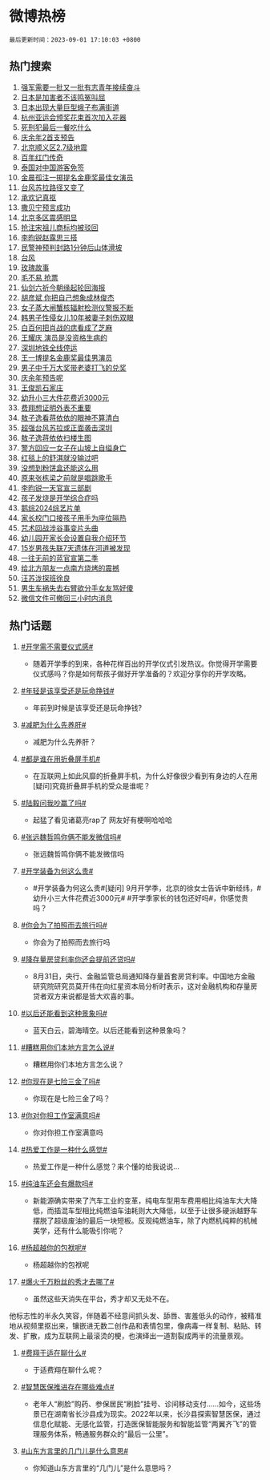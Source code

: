 # 微博热榜

`最后更新时间：2023-09-01 17:10:03 +0800`

## 热门搜索

1. [强军需要一批又一批有志青年接续奋斗](https://m.weibo.cn/search?containerid=100103type%3D1%26t%3D10%26q%3D%23%E5%BC%BA%E5%86%9B%E9%9C%80%E8%A6%81%E4%B8%80%E6%89%B9%E5%8F%88%E4%B8%80%E6%89%B9%E6%9C%89%E5%BF%97%E9%9D%92%E5%B9%B4%E6%8E%A5%E7%BB%AD%E5%A5%8B%E6%96%97%23&stream_entry_id=51&isnewpage=1&extparam=seat%3D1%26cate%3D10103%26dgr%3D0%26stream_entry_id%3D51%26c_type%3D51%26pos%3D0%26filter_type%3Drealtimehot%26display_time%3D1693559401%26pre_seqid%3D169355940174201307296&luicode=10000011&lfid=106003type%253D25%2526t%253D3%2526disable_hot%253D1%2526filter_type%253Drealtimehot)
1. [日本是加害者不该鸣冤叫屈](https://m.weibo.cn/search?containerid=100103type%3D1%26t%3D10%26q%3D%23%E6%97%A5%E6%9C%AC%E6%98%AF%E5%8A%A0%E5%AE%B3%E8%80%85%E4%B8%8D%E8%AF%A5%E9%B8%A3%E5%86%A4%E5%8F%AB%E5%B1%88%23&stream_entry_id=31&isnewpage=1&extparam=seat%3D1%26band_rank%3D1%26stream_entry_id%3D31%26lcate%3D5001%26c_type%3D31%26pos%3D0%26flag%3D1%26dgr%3D0%26q%3D%2523%25E6%2597%25A5%25E6%259C%25AC%25E6%2598%25AF%25E5%258A%25A0%25E5%25AE%25B3%25E8%2580%2585%25E4%25B8%258D%25E8%25AF%25A5%25E9%25B8%25A3%25E5%2586%25A4%25E5%258F%25AB%25E5%25B1%2588%2523%26cate%3D5001%26realpos%3D1%26filter_type%3Drealtimehot%26display_time%3D1693559401%26pre_seqid%3D169355940174201307296&luicode=10000011&lfid=106003type%253D25%2526t%253D3%2526disable_hot%253D1%2526filter_type%253Drealtimehot)
1. [日本出现大量巨型蛾子布满街道](https://m.weibo.cn/search?containerid=100103type%3D1%26t%3D10%26q%3D%23%E6%97%A5%E6%9C%AC%E5%87%BA%E7%8E%B0%E5%A4%A7%E9%87%8F%E5%B7%A8%E5%9E%8B%E8%9B%BE%E5%AD%90%E5%B8%83%E6%BB%A1%E8%A1%97%E9%81%93%23&stream_entry_id=31&isnewpage=1&extparam=seat%3D1%26band_rank%3D2%26stream_entry_id%3D31%26lcate%3D5001%26c_type%3D31%26pos%3D1%26flag%3D2%26dgr%3D0%26q%3D%2523%25E6%2597%25A5%25E6%259C%25AC%25E5%2587%25BA%25E7%258E%25B0%25E5%25A4%25A7%25E9%2587%258F%25E5%25B7%25A8%25E5%259E%258B%25E8%259B%25BE%25E5%25AD%2590%25E5%25B8%2583%25E6%25BB%25A1%25E8%25A1%2597%25E9%2581%2593%2523%26cate%3D5001%26realpos%3D2%26filter_type%3Drealtimehot%26display_time%3D1693559401%26pre_seqid%3D169355940174201307296&luicode=10000011&lfid=106003type%253D25%2526t%253D3%2526disable_hot%253D1%2526filter_type%253Drealtimehot)
1. [杭州亚运会颁奖花束首次加入花器](https://m.weibo.cn/search?containerid=100103type%3D1%26t%3D10%26q%3D%23%E6%9D%AD%E5%B7%9E%E4%BA%9A%E8%BF%90%E4%BC%9A%E9%A2%81%E5%A5%96%E8%8A%B1%E6%9D%9F%E9%A6%96%E6%AC%A1%E5%8A%A0%E5%85%A5%E8%8A%B1%E5%99%A8%23&stream_entry_id=31&isnewpage=1&extparam=seat%3D1%26band_rank%3D3%26stream_entry_id%3D31%26lcate%3D5001%26c_type%3D31%26pos%3D2%26flag%3D0%26dgr%3D0%26q%3D%2523%25E6%259D%25AD%25E5%25B7%259E%25E4%25BA%259A%25E8%25BF%2590%25E4%25BC%259A%25E9%25A2%2581%25E5%25A5%2596%25E8%258A%25B1%25E6%259D%259F%25E9%25A6%2596%25E6%25AC%25A1%25E5%258A%25A0%25E5%2585%25A5%25E8%258A%25B1%25E5%2599%25A8%2523%26cate%3D5001%26realpos%3D3%26filter_type%3Drealtimehot%26display_time%3D1693559401%26pre_seqid%3D169355940174201307296&luicode=10000011&lfid=106003type%253D25%2526t%253D3%2526disable_hot%253D1%2526filter_type%253Drealtimehot)
1. [死刑犯最后一餐吃什么](https://m.weibo.cn/search?containerid=100103type%3D1%26t%3D10%26q%3D%23%E6%AD%BB%E5%88%91%E7%8A%AF%E6%9C%80%E5%90%8E%E4%B8%80%E9%A4%90%E5%90%83%E4%BB%80%E4%B9%88%23&stream_entry_id=31&isnewpage=1&extparam=seat%3D1%26band_rank%3D4%26stream_entry_id%3D31%26lcate%3D5001%26c_type%3D31%26pos%3D3%26flag%3D1%26dgr%3D0%26q%3D%2523%25E6%25AD%25BB%25E5%2588%2591%25E7%258A%25AF%25E6%259C%2580%25E5%2590%258E%25E4%25B8%2580%25E9%25A4%2590%25E5%2590%2583%25E4%25BB%2580%25E4%25B9%2588%2523%26cate%3D5001%26realpos%3D4%26filter_type%3Drealtimehot%26display_time%3D1693559401%26pre_seqid%3D169355940174201307296&luicode=10000011&lfid=106003type%253D25%2526t%253D3%2526disable_hot%253D1%2526filter_type%253Drealtimehot)
1. [庆余年2首支预告](https://m.weibo.cn/search?containerid=100103type%3D1%26t%3D10%26q%3D%23%E5%BA%86%E4%BD%99%E5%B9%B42%E9%A6%96%E6%94%AF%E9%A2%84%E5%91%8A%23&stream_entry_id=31&isnewpage=1&extparam=seat%3D1%26band_rank%3D5%26stream_entry_id%3D31%26lcate%3D5001%26c_type%3D31%26pos%3D4%26flag%3D1%26dgr%3D0%26q%3D%2523%25E5%25BA%2586%25E4%25BD%2599%25E5%25B9%25B42%25E9%25A6%2596%25E6%2594%25AF%25E9%25A2%2584%25E5%2591%258A%2523%26cate%3D5001%26realpos%3D5%26filter_type%3Drealtimehot%26display_time%3D1693559401%26pre_seqid%3D169355940174201307296&luicode=10000011&lfid=106003type%253D25%2526t%253D3%2526disable_hot%253D1%2526filter_type%253Drealtimehot)
1. [北京顺义区2.7级地震](https://m.weibo.cn/search?containerid=100103type%3D1%26t%3D10%26q%3D%23%E5%8C%97%E4%BA%AC%E9%A1%BA%E4%B9%89%E5%8C%BA2.7%E7%BA%A7%E5%9C%B0%E9%9C%87%23&stream_entry_id=31&isnewpage=1&extparam=seat%3D1%26band_rank%3D6%26stream_entry_id%3D31%26lcate%3D5001%26c_type%3D31%26pos%3D5%26flag%3D1%26dgr%3D0%26q%3D%2523%25E5%258C%2597%25E4%25BA%25AC%25E9%25A1%25BA%25E4%25B9%2589%25E5%258C%25BA2.7%25E7%25BA%25A7%25E5%259C%25B0%25E9%259C%2587%2523%26cate%3D5001%26realpos%3D6%26filter_type%3Drealtimehot%26display_time%3D1693559401%26pre_seqid%3D169355940174201307296&luicode=10000011&lfid=106003type%253D25%2526t%253D3%2526disable_hot%253D1%2526filter_type%253Drealtimehot)
1. [百年红门传奇](https://m.weibo.cn/search?containerid=100103type%3D1%26t%3D10%26q%3D%23%E7%99%BE%E5%B9%B4%E7%BA%A2%E9%97%A8%E4%BC%A0%E5%A5%87%23&stream_entry_id=31&isnewpage=1&extparam=seat%3D1%26band_rank%3D7%26lcate%3D5001%26is_ad_pos%3D1%26c_type%3D31%26pos%3D6%26adid%3D200957%26dgr%3D0%26topic_ad%3D1%26stream_entry_id%3D31%26cate%3D5001%26q%3D%2523%25E7%2599%25BE%25E5%25B9%25B4%25E7%25BA%25A2%25E9%2597%25A8%25E4%25BC%25A0%25E5%25A5%2587%2523%26filter_type%3Drealtimehot%26display_time%3D1693559401%26pre_seqid%3D169355940174201307296&luicode=10000011&lfid=106003type%253D25%2526t%253D3%2526disable_hot%253D1%2526filter_type%253Drealtimehot)
1. [泰国对中国游客免签](https://m.weibo.cn/search?containerid=100103type%3D1%26t%3D10%26q%3D%23%E6%B3%B0%E5%9B%BD%E5%AF%B9%E4%B8%AD%E5%9B%BD%E6%B8%B8%E5%AE%A2%E5%85%8D%E7%AD%BE%23&stream_entry_id=31&isnewpage=1&extparam=seat%3D1%26band_rank%3D7%26stream_entry_id%3D31%26lcate%3D5001%26c_type%3D31%26pos%3D7%26flag%3D1%26dgr%3D0%26q%3D%2523%25E6%25B3%25B0%25E5%259B%25BD%25E5%25AF%25B9%25E4%25B8%25AD%25E5%259B%25BD%25E6%25B8%25B8%25E5%25AE%25A2%25E5%2585%258D%25E7%25AD%25BE%2523%26cate%3D5001%26realpos%3D7%26filter_type%3Drealtimehot%26display_time%3D1693559401%26pre_seqid%3D169355940174201307296&luicode=10000011&lfid=106003type%253D25%2526t%253D3%2526disable_hot%253D1%2526filter_type%253Drealtimehot)
1. [金晨孤注一掷提名金鹿奖最佳女演员](https://m.weibo.cn/search?containerid=100103type%3D1%26t%3D10%26q%3D%23%E9%87%91%E6%99%A8%E5%AD%A4%E6%B3%A8%E4%B8%80%E6%8E%B7%E6%8F%90%E5%90%8D%E9%87%91%E9%B9%BF%E5%A5%96%E6%9C%80%E4%BD%B3%E5%A5%B3%E6%BC%94%E5%91%98%23&stream_entry_id=31&isnewpage=1&extparam=seat%3D1%26band_rank%3D8%26stream_entry_id%3D31%26lcate%3D5001%26c_type%3D31%26pos%3D8%26flag%3D1%26dgr%3D0%26q%3D%2523%25E9%2587%2591%25E6%2599%25A8%25E5%25AD%25A4%25E6%25B3%25A8%25E4%25B8%2580%25E6%258E%25B7%25E6%258F%2590%25E5%2590%258D%25E9%2587%2591%25E9%25B9%25BF%25E5%25A5%2596%25E6%259C%2580%25E4%25BD%25B3%25E5%25A5%25B3%25E6%25BC%2594%25E5%2591%2598%2523%26cate%3D5001%26realpos%3D8%26filter_type%3Drealtimehot%26display_time%3D1693559401%26pre_seqid%3D169355940174201307296&luicode=10000011&lfid=106003type%253D25%2526t%253D3%2526disable_hot%253D1%2526filter_type%253Drealtimehot)
1. [台风苏拉路径又变了](https://m.weibo.cn/search?containerid=100103type%3D1%26t%3D10%26q%3D%23%E5%8F%B0%E9%A3%8E%E8%8B%8F%E6%8B%89%E8%B7%AF%E5%BE%84%E5%8F%88%E5%8F%98%E4%BA%86%23&stream_entry_id=31&isnewpage=1&extparam=seat%3D1%26band_rank%3D9%26stream_entry_id%3D31%26lcate%3D5001%26c_type%3D31%26pos%3D9%26flag%3D2%26dgr%3D0%26q%3D%2523%25E5%258F%25B0%25E9%25A3%258E%25E8%258B%258F%25E6%258B%2589%25E8%25B7%25AF%25E5%25BE%2584%25E5%258F%2588%25E5%258F%2598%25E4%25BA%2586%2523%26cate%3D5001%26realpos%3D9%26filter_type%3Drealtimehot%26display_time%3D1693559401%26pre_seqid%3D169355940174201307296&luicode=10000011&lfid=106003type%253D25%2526t%253D3%2526disable_hot%253D1%2526filter_type%253Drealtimehot)
1. [承欢记真抠](https://m.weibo.cn/search?containerid=100103type%3D1%26t%3D10%26q%3D%E6%89%BF%E6%AC%A2%E8%AE%B0%E7%9C%9F%E6%8A%A0&stream_entry_id=31&isnewpage=1&extparam=seat%3D1%26band_rank%3D10%26stream_entry_id%3D31%26lcate%3D5001%26c_type%3D31%26pos%3D10%26flag%3D1%26dgr%3D0%26q%3D%25E6%2589%25BF%25E6%25AC%25A2%25E8%25AE%25B0%25E7%259C%259F%25E6%258A%25A0%26cate%3D5001%26realpos%3D10%26filter_type%3Drealtimehot%26display_time%3D1693559401%26pre_seqid%3D169355940174201307296&luicode=10000011&lfid=106003type%253D25%2526t%253D3%2526disable_hot%253D1%2526filter_type%253Drealtimehot)
1. [撒贝宁预言成功](https://m.weibo.cn/search?containerid=100103type%3D1%26t%3D10%26q%3D%23%E6%92%92%E8%B4%9D%E5%AE%81%E9%A2%84%E8%A8%80%E6%88%90%E5%8A%9F%23&stream_entry_id=31&isnewpage=1&extparam=seat%3D1%26band_rank%3D11%26stream_entry_id%3D31%26lcate%3D5001%26c_type%3D31%26pos%3D11%26flag%3D1%26dgr%3D0%26q%3D%2523%25E6%2592%2592%25E8%25B4%259D%25E5%25AE%2581%25E9%25A2%2584%25E8%25A8%2580%25E6%2588%2590%25E5%258A%259F%2523%26cate%3D5001%26realpos%3D11%26filter_type%3Drealtimehot%26display_time%3D1693559401%26pre_seqid%3D169355940174201307296&luicode=10000011&lfid=106003type%253D25%2526t%253D3%2526disable_hot%253D1%2526filter_type%253Drealtimehot)
1. [北京多区震感明显](https://m.weibo.cn/search?containerid=100103type%3D1%26t%3D10%26q%3D%23%E5%8C%97%E4%BA%AC%E5%A4%9A%E5%8C%BA%E9%9C%87%E6%84%9F%E6%98%8E%E6%98%BE%23&stream_entry_id=31&isnewpage=1&extparam=seat%3D1%26band_rank%3D12%26stream_entry_id%3D31%26lcate%3D5001%26c_type%3D31%26pos%3D12%26flag%3D1%26dgr%3D0%26q%3D%2523%25E5%258C%2597%25E4%25BA%25AC%25E5%25A4%259A%25E5%258C%25BA%25E9%259C%2587%25E6%2584%259F%25E6%2598%258E%25E6%2598%25BE%2523%26cate%3D5001%26realpos%3D12%26filter_type%3Drealtimehot%26display_time%3D1693559401%26pre_seqid%3D169355940174201307296&luicode=10000011&lfid=106003type%253D25%2526t%253D3%2526disable_hot%253D1%2526filter_type%253Drealtimehot)
1. [抢注宋祖儿商标均被驳回](https://m.weibo.cn/search?containerid=100103type%3D1%26t%3D10%26q%3D%23%E6%8A%A2%E6%B3%A8%E5%AE%8B%E7%A5%96%E5%84%BF%E5%95%86%E6%A0%87%E5%9D%87%E8%A2%AB%E9%A9%B3%E5%9B%9E%23&stream_entry_id=31&isnewpage=1&extparam=seat%3D1%26band_rank%3D13%26stream_entry_id%3D31%26lcate%3D5001%26c_type%3D31%26pos%3D13%26flag%3D0%26dgr%3D0%26q%3D%2523%25E6%258A%25A2%25E6%25B3%25A8%25E5%25AE%258B%25E7%25A5%2596%25E5%2584%25BF%25E5%2595%2586%25E6%25A0%2587%25E5%259D%2587%25E8%25A2%25AB%25E9%25A9%25B3%25E5%259B%259E%2523%26cate%3D5001%26realpos%3D13%26filter_type%3Drealtimehot%26display_time%3D1693559401%26pre_seqid%3D169355940174201307296&luicode=10000011&lfid=106003type%253D25%2526t%253D3%2526disable_hot%253D1%2526filter_type%253Drealtimehot)
1. [李昀锐赵露思三搭](https://m.weibo.cn/search?containerid=100103type%3D1%26t%3D10%26q%3D%23%E6%9D%8E%E6%98%80%E9%94%90%E8%B5%B5%E9%9C%B2%E6%80%9D%E4%B8%89%E6%90%AD%23&stream_entry_id=31&isnewpage=1&extparam=seat%3D1%26band_rank%3D14%26stream_entry_id%3D31%26lcate%3D5001%26c_type%3D31%26pos%3D14%26flag%3D1%26dgr%3D0%26q%3D%2523%25E6%259D%258E%25E6%2598%2580%25E9%2594%2590%25E8%25B5%25B5%25E9%259C%25B2%25E6%2580%259D%25E4%25B8%2589%25E6%2590%25AD%2523%26cate%3D5001%26realpos%3D14%26filter_type%3Drealtimehot%26display_time%3D1693559401%26pre_seqid%3D169355940174201307296&luicode=10000011&lfid=106003type%253D25%2526t%253D3%2526disable_hot%253D1%2526filter_type%253Drealtimehot)
1. [民警神预判封路1分钟后山体滑坡](https://m.weibo.cn/search?containerid=100103type%3D1%26t%3D10%26q%3D%23%E6%B0%91%E8%AD%A6%E7%A5%9E%E9%A2%84%E5%88%A4%E5%B0%81%E8%B7%AF1%E5%88%86%E9%92%9F%E5%90%8E%E5%B1%B1%E4%BD%93%E6%BB%91%E5%9D%A1%23&stream_entry_id=31&isnewpage=1&extparam=seat%3D1%26band_rank%3D15%26lcate%3D5001%26c_type%3D31%26pos%3D15%26adid%3D201197%26dgr%3D0%26flag%3D0%26stream_entry_id%3D31%26cate%3D5001%26q%3D%2523%25E6%25B0%2591%25E8%25AD%25A6%25E7%25A5%259E%25E9%25A2%2584%25E5%2588%25A4%25E5%25B0%2581%25E8%25B7%25AF1%25E5%2588%2586%25E9%2592%259F%25E5%2590%258E%25E5%25B1%25B1%25E4%25BD%2593%25E6%25BB%2591%25E5%259D%25A1%2523%26realpos%3D15%26filter_type%3Drealtimehot%26display_time%3D1693559401%26pre_seqid%3D169355940174201307296&luicode=10000011&lfid=106003type%253D25%2526t%253D3%2526disable_hot%253D1%2526filter_type%253Drealtimehot)
1. [台风](https://m.weibo.cn/search?containerid=100103type%3D1%26t%3D10%26q%3D%E5%8F%B0%E9%A3%8E&stream_entry_id=31&isnewpage=1&extparam=seat%3D1%26band_rank%3D16%26stream_entry_id%3D31%26lcate%3D5001%26c_type%3D31%26pos%3D16%26flag%3D0%26dgr%3D0%26q%3D%25E5%258F%25B0%25E9%25A3%258E%26cate%3D5001%26realpos%3D16%26filter_type%3Drealtimehot%26display_time%3D1693559401%26pre_seqid%3D169355940174201307296&luicode=10000011&lfid=106003type%253D25%2526t%253D3%2526disable_hot%253D1%2526filter_type%253Drealtimehot)
1. [玫瑰故事](https://m.weibo.cn/search?containerid=100103type%3D1%26t%3D10%26q%3D%E7%8E%AB%E7%91%B0%E6%95%85%E4%BA%8B&stream_entry_id=31&isnewpage=1&extparam=seat%3D1%26band_rank%3D17%26stream_entry_id%3D31%26lcate%3D5001%26c_type%3D31%26pos%3D17%26flag%3D1%26dgr%3D0%26q%3D%25E7%258E%25AB%25E7%2591%25B0%25E6%2595%2585%25E4%25BA%258B%26cate%3D5001%26realpos%3D17%26filter_type%3Drealtimehot%26display_time%3D1693559401%26pre_seqid%3D169355940174201307296&luicode=10000011&lfid=106003type%253D25%2526t%253D3%2526disable_hot%253D1%2526filter_type%253Drealtimehot)
1. [毛不易 抢票](https://m.weibo.cn/search?containerid=100103type%3D1%26t%3D10%26q%3D%E6%AF%9B%E4%B8%8D%E6%98%93+%E6%8A%A2%E7%A5%A8&stream_entry_id=31&isnewpage=1&extparam=seat%3D1%26band_rank%3D18%26stream_entry_id%3D31%26lcate%3D5001%26c_type%3D31%26pos%3D18%26flag%3D1%26dgr%3D0%26q%3D%25E6%25AF%259B%25E4%25B8%258D%25E6%2598%2593%2520%25E6%258A%25A2%25E7%25A5%25A8%26cate%3D5001%26realpos%3D18%26filter_type%3Drealtimehot%26display_time%3D1693559401%26pre_seqid%3D169355940174201307296&luicode=10000011&lfid=106003type%253D25%2526t%253D3%2526disable_hot%253D1%2526filter_type%253Drealtimehot)
1. [仙剑六祈今朝缘起轮回海报](https://m.weibo.cn/search?containerid=100103type%3D1%26t%3D10%26q%3D%23%E4%BB%99%E5%89%91%E5%85%AD%E7%A5%88%E4%BB%8A%E6%9C%9D%E7%BC%98%E8%B5%B7%E8%BD%AE%E5%9B%9E%E6%B5%B7%E6%8A%A5%23&stream_entry_id=31&isnewpage=1&extparam=seat%3D1%26band_rank%3D19%26stream_entry_id%3D31%26lcate%3D5001%26c_type%3D31%26pos%3D19%26flag%3D1%26dgr%3D0%26q%3D%2523%25E4%25BB%2599%25E5%2589%2591%25E5%2585%25AD%25E7%25A5%2588%25E4%25BB%258A%25E6%259C%259D%25E7%25BC%2598%25E8%25B5%25B7%25E8%25BD%25AE%25E5%259B%259E%25E6%25B5%25B7%25E6%258A%25A5%2523%26cate%3D5001%26realpos%3D19%26filter_type%3Drealtimehot%26display_time%3D1693559401%26pre_seqid%3D169355940174201307296&luicode=10000011&lfid=106003type%253D25%2526t%253D3%2526disable_hot%253D1%2526filter_type%253Drealtimehot)
1. [胡彦斌 你把自己想象成林俊杰](https://m.weibo.cn/search?containerid=100103type%3D1%26t%3D10%26q%3D%E8%83%A1%E5%BD%A6%E6%96%8C+%E4%BD%A0%E6%8A%8A%E8%87%AA%E5%B7%B1%E6%83%B3%E8%B1%A1%E6%88%90%E6%9E%97%E4%BF%8A%E6%9D%B0&stream_entry_id=31&isnewpage=1&extparam=seat%3D1%26band_rank%3D20%26stream_entry_id%3D31%26lcate%3D5001%26c_type%3D31%26pos%3D20%26flag%3D1%26dgr%3D0%26q%3D%25E8%2583%25A1%25E5%25BD%25A6%25E6%2596%258C%2520%25E4%25BD%25A0%25E6%258A%258A%25E8%2587%25AA%25E5%25B7%25B1%25E6%2583%25B3%25E8%25B1%25A1%25E6%2588%2590%25E6%259E%2597%25E4%25BF%258A%25E6%259D%25B0%26cate%3D5001%26realpos%3D20%26filter_type%3Drealtimehot%26display_time%3D1693559401%26pre_seqid%3D169355940174201307296&luicode=10000011&lfid=106003type%253D25%2526t%253D3%2526disable_hot%253D1%2526filter_type%253Drealtimehot)
1. [女子蒸大闸蟹核辐射检测仪警报不断](https://m.weibo.cn/search?containerid=100103type%3D1%26t%3D10%26q%3D%23%E5%A5%B3%E5%AD%90%E8%92%B8%E5%A4%A7%E9%97%B8%E8%9F%B9%E6%A0%B8%E8%BE%90%E5%B0%84%E6%A3%80%E6%B5%8B%E4%BB%AA%E8%AD%A6%E6%8A%A5%E4%B8%8D%E6%96%AD%23&stream_entry_id=31&isnewpage=1&extparam=seat%3D1%26band_rank%3D21%26stream_entry_id%3D31%26lcate%3D5001%26c_type%3D31%26pos%3D21%26flag%3D1%26dgr%3D0%26q%3D%2523%25E5%25A5%25B3%25E5%25AD%2590%25E8%2592%25B8%25E5%25A4%25A7%25E9%2597%25B8%25E8%259F%25B9%25E6%25A0%25B8%25E8%25BE%2590%25E5%25B0%2584%25E6%25A3%2580%25E6%25B5%258B%25E4%25BB%25AA%25E8%25AD%25A6%25E6%258A%25A5%25E4%25B8%258D%25E6%2596%25AD%2523%26cate%3D5001%26realpos%3D21%26filter_type%3Drealtimehot%26display_time%3D1693559401%26pre_seqid%3D169355940174201307296&luicode=10000011&lfid=106003type%253D25%2526t%253D3%2526disable_hot%253D1%2526filter_type%253Drealtimehot)
1. [韩男子性侵女儿10年被妻子刺伤双眼](https://m.weibo.cn/search?containerid=100103type%3D1%26t%3D10%26q%3D%23%E9%9F%A9%E7%94%B7%E5%AD%90%E6%80%A7%E4%BE%B5%E5%A5%B3%E5%84%BF10%E5%B9%B4%E8%A2%AB%E5%A6%BB%E5%AD%90%E5%88%BA%E4%BC%A4%E5%8F%8C%E7%9C%BC%23&stream_entry_id=31&isnewpage=1&extparam=seat%3D1%26band_rank%3D22%26stream_entry_id%3D31%26lcate%3D5001%26c_type%3D31%26pos%3D22%26flag%3D2%26dgr%3D0%26q%3D%2523%25E9%259F%25A9%25E7%2594%25B7%25E5%25AD%2590%25E6%2580%25A7%25E4%25BE%25B5%25E5%25A5%25B3%25E5%2584%25BF10%25E5%25B9%25B4%25E8%25A2%25AB%25E5%25A6%25BB%25E5%25AD%2590%25E5%2588%25BA%25E4%25BC%25A4%25E5%258F%258C%25E7%259C%25BC%2523%26cate%3D5001%26realpos%3D22%26filter_type%3Drealtimehot%26display_time%3D1693559401%26pre_seqid%3D169355940174201307296&luicode=10000011&lfid=106003type%253D25%2526t%253D3%2526disable_hot%253D1%2526filter_type%253Drealtimehot)
1. [白百何把肖战的痣看成了芝麻](https://m.weibo.cn/search?containerid=100103type%3D1%26t%3D10%26q%3D%23%E7%99%BD%E7%99%BE%E4%BD%95%E6%8A%8A%E8%82%96%E6%88%98%E7%9A%84%E7%97%A3%E7%9C%8B%E6%88%90%E4%BA%86%E8%8A%9D%E9%BA%BB%23&stream_entry_id=31&isnewpage=1&extparam=seat%3D1%26band_rank%3D23%26stream_entry_id%3D31%26lcate%3D5001%26c_type%3D31%26pos%3D23%26flag%3D1%26dgr%3D0%26q%3D%2523%25E7%2599%25BD%25E7%2599%25BE%25E4%25BD%2595%25E6%258A%258A%25E8%2582%2596%25E6%2588%2598%25E7%259A%2584%25E7%2597%25A3%25E7%259C%258B%25E6%2588%2590%25E4%25BA%2586%25E8%258A%259D%25E9%25BA%25BB%2523%26cate%3D5001%26realpos%3D23%26filter_type%3Drealtimehot%26display_time%3D1693559401%26pre_seqid%3D169355940174201307296&luicode=10000011&lfid=106003type%253D25%2526t%253D3%2526disable_hot%253D1%2526filter_type%253Drealtimehot)
1. [王耀庆 演员是没资格生病的](https://m.weibo.cn/search?containerid=100103type%3D1%26t%3D10%26q%3D%E7%8E%8B%E8%80%80%E5%BA%86+%E6%BC%94%E5%91%98%E6%98%AF%E6%B2%A1%E8%B5%84%E6%A0%BC%E7%94%9F%E7%97%85%E7%9A%84&stream_entry_id=31&isnewpage=1&extparam=seat%3D1%26band_rank%3D24%26stream_entry_id%3D31%26lcate%3D5001%26c_type%3D31%26pos%3D24%26flag%3D2%26dgr%3D0%26q%3D%25E7%258E%258B%25E8%2580%2580%25E5%25BA%2586%2520%25E6%25BC%2594%25E5%2591%2598%25E6%2598%25AF%25E6%25B2%25A1%25E8%25B5%2584%25E6%25A0%25BC%25E7%2594%259F%25E7%2597%2585%25E7%259A%2584%26cate%3D5001%26realpos%3D24%26filter_type%3Drealtimehot%26display_time%3D1693559401%26pre_seqid%3D169355940174201307296&luicode=10000011&lfid=106003type%253D25%2526t%253D3%2526disable_hot%253D1%2526filter_type%253Drealtimehot)
1. [深圳地铁全线停运](https://m.weibo.cn/search?containerid=100103type%3D1%26t%3D10%26q%3D%23%E6%B7%B1%E5%9C%B3%E5%9C%B0%E9%93%81%E5%85%A8%E7%BA%BF%E5%81%9C%E8%BF%90%23&stream_entry_id=31&isnewpage=1&extparam=seat%3D1%26band_rank%3D25%26stream_entry_id%3D31%26lcate%3D5001%26c_type%3D31%26pos%3D25%26flag%3D0%26dgr%3D0%26q%3D%2523%25E6%25B7%25B1%25E5%259C%25B3%25E5%259C%25B0%25E9%2593%2581%25E5%2585%25A8%25E7%25BA%25BF%25E5%2581%259C%25E8%25BF%2590%2523%26cate%3D5001%26realpos%3D25%26filter_type%3Drealtimehot%26display_time%3D1693559401%26pre_seqid%3D169355940174201307296&luicode=10000011&lfid=106003type%253D25%2526t%253D3%2526disable_hot%253D1%2526filter_type%253Drealtimehot)
1. [王一博提名金鹿奖最佳男演员](https://m.weibo.cn/search?containerid=100103type%3D1%26t%3D10%26q%3D%23%E7%8E%8B%E4%B8%80%E5%8D%9A%E6%8F%90%E5%90%8D%E9%87%91%E9%B9%BF%E5%A5%96%E6%9C%80%E4%BD%B3%E7%94%B7%E6%BC%94%E5%91%98%23&stream_entry_id=31&isnewpage=1&extparam=seat%3D1%26band_rank%3D26%26stream_entry_id%3D31%26lcate%3D5001%26c_type%3D31%26pos%3D26%26flag%3D0%26dgr%3D0%26q%3D%2523%25E7%258E%258B%25E4%25B8%2580%25E5%258D%259A%25E6%258F%2590%25E5%2590%258D%25E9%2587%2591%25E9%25B9%25BF%25E5%25A5%2596%25E6%259C%2580%25E4%25BD%25B3%25E7%2594%25B7%25E6%25BC%2594%25E5%2591%2598%2523%26cate%3D5001%26realpos%3D26%26filter_type%3Drealtimehot%26display_time%3D1693559401%26pre_seqid%3D169355940174201307296&luicode=10000011&lfid=106003type%253D25%2526t%253D3%2526disable_hot%253D1%2526filter_type%253Drealtimehot)
1. [男子中千万大奖带老婆打飞的兑奖](https://m.weibo.cn/search?containerid=100103type%3D1%26t%3D10%26q%3D%23%E7%94%B7%E5%AD%90%E4%B8%AD%E5%8D%83%E4%B8%87%E5%A4%A7%E5%A5%96%E5%B8%A6%E8%80%81%E5%A9%86%E6%89%93%E9%A3%9E%E7%9A%84%E5%85%91%E5%A5%96%23&stream_entry_id=31&isnewpage=1&extparam=seat%3D1%26band_rank%3D27%26stream_entry_id%3D31%26lcate%3D5001%26c_type%3D31%26pos%3D27%26flag%3D1%26dgr%3D0%26q%3D%2523%25E7%2594%25B7%25E5%25AD%2590%25E4%25B8%25AD%25E5%258D%2583%25E4%25B8%2587%25E5%25A4%25A7%25E5%25A5%2596%25E5%25B8%25A6%25E8%2580%2581%25E5%25A9%2586%25E6%2589%2593%25E9%25A3%259E%25E7%259A%2584%25E5%2585%2591%25E5%25A5%2596%2523%26cate%3D5001%26realpos%3D27%26filter_type%3Drealtimehot%26display_time%3D1693559401%26pre_seqid%3D169355940174201307296&luicode=10000011&lfid=106003type%253D25%2526t%253D3%2526disable_hot%253D1%2526filter_type%253Drealtimehot)
1. [庆余年预告呢](https://m.weibo.cn/search?containerid=100103type%3D1%26t%3D10%26q%3D%E5%BA%86%E4%BD%99%E5%B9%B4%E9%A2%84%E5%91%8A%E5%91%A2&stream_entry_id=31&isnewpage=1&extparam=seat%3D1%26band_rank%3D28%26stream_entry_id%3D31%26lcate%3D5001%26c_type%3D31%26pos%3D28%26flag%3D1%26dgr%3D0%26q%3D%25E5%25BA%2586%25E4%25BD%2599%25E5%25B9%25B4%25E9%25A2%2584%25E5%2591%258A%25E5%2591%25A2%26cate%3D5001%26realpos%3D28%26filter_type%3Drealtimehot%26display_time%3D1693559401%26pre_seqid%3D169355940174201307296&luicode=10000011&lfid=106003type%253D25%2526t%253D3%2526disable_hot%253D1%2526filter_type%253Drealtimehot)
1. [王俊凯石家庄](https://m.weibo.cn/search?containerid=100103type%3D1%26t%3D10%26q%3D%E7%8E%8B%E4%BF%8A%E5%87%AF%E7%9F%B3%E5%AE%B6%E5%BA%84&stream_entry_id=31&isnewpage=1&extparam=seat%3D1%26band_rank%3D29%26stream_entry_id%3D31%26lcate%3D5001%26c_type%3D31%26pos%3D29%26flag%3D0%26dgr%3D0%26q%3D%25E7%258E%258B%25E4%25BF%258A%25E5%2587%25AF%25E7%259F%25B3%25E5%25AE%25B6%25E5%25BA%2584%26cate%3D5001%26realpos%3D29%26filter_type%3Drealtimehot%26display_time%3D1693559401%26pre_seqid%3D169355940174201307296&luicode=10000011&lfid=106003type%253D25%2526t%253D3%2526disable_hot%253D1%2526filter_type%253Drealtimehot)
1. [幼升小三大件花费近3000元](https://m.weibo.cn/search?containerid=100103type%3D1%26t%3D10%26q%3D%23%E5%B9%BC%E5%8D%87%E5%B0%8F%E4%B8%89%E5%A4%A7%E4%BB%B6%E8%8A%B1%E8%B4%B9%E8%BF%913000%E5%85%83%23&stream_entry_id=31&isnewpage=1&extparam=seat%3D1%26band_rank%3D30%26stream_entry_id%3D31%26lcate%3D5001%26c_type%3D31%26pos%3D30%26flag%3D0%26dgr%3D0%26q%3D%2523%25E5%25B9%25BC%25E5%258D%2587%25E5%25B0%258F%25E4%25B8%2589%25E5%25A4%25A7%25E4%25BB%25B6%25E8%258A%25B1%25E8%25B4%25B9%25E8%25BF%25913000%25E5%2585%2583%2523%26cate%3D5001%26realpos%3D30%26filter_type%3Drealtimehot%26display_time%3D1693559401%26pre_seqid%3D169355940174201307296&luicode=10000011&lfid=106003type%253D25%2526t%253D3%2526disable_hot%253D1%2526filter_type%253Drealtimehot)
1. [费翔想证明外表不重要](https://m.weibo.cn/search?containerid=100103type%3D1%26t%3D10%26q%3D%E8%B4%B9%E7%BF%94%E6%83%B3%E8%AF%81%E6%98%8E%E5%A4%96%E8%A1%A8%E4%B8%8D%E9%87%8D%E8%A6%81&stream_entry_id=31&isnewpage=1&extparam=seat%3D1%26band_rank%3D31%26stream_entry_id%3D31%26lcate%3D5001%26c_type%3D31%26pos%3D31%26flag%3D1%26dgr%3D0%26q%3D%25E8%25B4%25B9%25E7%25BF%2594%25E6%2583%25B3%25E8%25AF%2581%25E6%2598%258E%25E5%25A4%2596%25E8%25A1%25A8%25E4%25B8%258D%25E9%2587%258D%25E8%25A6%2581%26cate%3D5001%26realpos%3D31%26filter_type%3Drealtimehot%26display_time%3D1693559401%26pre_seqid%3D169355940174201307296&luicode=10000011&lfid=106003type%253D25%2526t%253D3%2526disable_hot%253D1%2526filter_type%253Drealtimehot)
1. [敖子逸看蒋依依的眼神不算清白](https://m.weibo.cn/search?containerid=100103type%3D1%26t%3D10%26q%3D%23%E6%95%96%E5%AD%90%E9%80%B8%E7%9C%8B%E8%92%8B%E4%BE%9D%E4%BE%9D%E7%9A%84%E7%9C%BC%E7%A5%9E%E4%B8%8D%E7%AE%97%E6%B8%85%E7%99%BD%23&stream_entry_id=31&isnewpage=1&extparam=seat%3D1%26band_rank%3D32%26stream_entry_id%3D31%26lcate%3D5001%26c_type%3D31%26pos%3D32%26flag%3D1%26dgr%3D0%26q%3D%2523%25E6%2595%2596%25E5%25AD%2590%25E9%2580%25B8%25E7%259C%258B%25E8%2592%258B%25E4%25BE%259D%25E4%25BE%259D%25E7%259A%2584%25E7%259C%25BC%25E7%25A5%259E%25E4%25B8%258D%25E7%25AE%2597%25E6%25B8%2585%25E7%2599%25BD%2523%26cate%3D5001%26realpos%3D32%26filter_type%3Drealtimehot%26display_time%3D1693559401%26pre_seqid%3D169355940174201307296&luicode=10000011&lfid=106003type%253D25%2526t%253D3%2526disable_hot%253D1%2526filter_type%253Drealtimehot)
1. [超强台风苏拉或正面袭击深圳](https://m.weibo.cn/search?containerid=100103type%3D1%26t%3D10%26q%3D%23%E8%B6%85%E5%BC%BA%E5%8F%B0%E9%A3%8E%E8%8B%8F%E6%8B%89%E6%88%96%E6%AD%A3%E9%9D%A2%E8%A2%AD%E5%87%BB%E6%B7%B1%E5%9C%B3%23&stream_entry_id=31&isnewpage=1&extparam=seat%3D1%26band_rank%3D33%26stream_entry_id%3D31%26lcate%3D5001%26c_type%3D31%26pos%3D33%26flag%3D0%26dgr%3D0%26q%3D%2523%25E8%25B6%2585%25E5%25BC%25BA%25E5%258F%25B0%25E9%25A3%258E%25E8%258B%258F%25E6%258B%2589%25E6%2588%2596%25E6%25AD%25A3%25E9%259D%25A2%25E8%25A2%25AD%25E5%2587%25BB%25E6%25B7%25B1%25E5%259C%25B3%2523%26cate%3D5001%26realpos%3D33%26filter_type%3Drealtimehot%26display_time%3D1693559401%26pre_seqid%3D169355940174201307296&luicode=10000011&lfid=106003type%253D25%2526t%253D3%2526disable_hot%253D1%2526filter_type%253Drealtimehot)
1. [敖子逸蒋依依扫楼生图](https://m.weibo.cn/search?containerid=100103type%3D1%26t%3D10%26q%3D%23%E6%95%96%E5%AD%90%E9%80%B8%E8%92%8B%E4%BE%9D%E4%BE%9D%E6%89%AB%E6%A5%BC%E7%94%9F%E5%9B%BE%23&stream_entry_id=31&isnewpage=1&extparam=seat%3D1%26band_rank%3D34%26stream_entry_id%3D31%26lcate%3D5001%26c_type%3D31%26pos%3D34%26flag%3D0%26dgr%3D0%26q%3D%2523%25E6%2595%2596%25E5%25AD%2590%25E9%2580%25B8%25E8%2592%258B%25E4%25BE%259D%25E4%25BE%259D%25E6%2589%25AB%25E6%25A5%25BC%25E7%2594%259F%25E5%259B%25BE%2523%26cate%3D5001%26realpos%3D34%26filter_type%3Drealtimehot%26display_time%3D1693559401%26pre_seqid%3D169355940174201307296&luicode=10000011&lfid=106003type%253D25%2526t%253D3%2526disable_hot%253D1%2526filter_type%253Drealtimehot)
1. [警方回应一女子在山坡上自缢身亡](https://m.weibo.cn/search?containerid=100103type%3D1%26t%3D10%26q%3D%23%E8%AD%A6%E6%96%B9%E5%9B%9E%E5%BA%94%E4%B8%80%E5%A5%B3%E5%AD%90%E5%9C%A8%E5%B1%B1%E5%9D%A1%E4%B8%8A%E8%87%AA%E7%BC%A2%E8%BA%AB%E4%BA%A1%23&stream_entry_id=31&isnewpage=1&extparam=seat%3D1%26band_rank%3D35%26stream_entry_id%3D31%26lcate%3D5001%26c_type%3D31%26pos%3D35%26flag%3D0%26dgr%3D0%26q%3D%2523%25E8%25AD%25A6%25E6%2596%25B9%25E5%259B%259E%25E5%25BA%2594%25E4%25B8%2580%25E5%25A5%25B3%25E5%25AD%2590%25E5%259C%25A8%25E5%25B1%25B1%25E5%259D%25A1%25E4%25B8%258A%25E8%2587%25AA%25E7%25BC%25A2%25E8%25BA%25AB%25E4%25BA%25A1%2523%26cate%3D5001%26realpos%3D35%26filter_type%3Drealtimehot%26display_time%3D1693559401%26pre_seqid%3D169355940174201307296&luicode=10000011&lfid=106003type%253D25%2526t%253D3%2526disable_hot%253D1%2526filter_type%253Drealtimehot)
1. [红毯上的舒淇就没输过吧](https://m.weibo.cn/search?containerid=100103type%3D1%26t%3D10%26q%3D%23%E7%BA%A2%E6%AF%AF%E4%B8%8A%E7%9A%84%E8%88%92%E6%B7%87%E5%B0%B1%E6%B2%A1%E8%BE%93%E8%BF%87%E5%90%A7%23&stream_entry_id=31&isnewpage=1&extparam=seat%3D1%26band_rank%3D36%26stream_entry_id%3D31%26lcate%3D5001%26c_type%3D31%26pos%3D36%26flag%3D0%26dgr%3D0%26q%3D%2523%25E7%25BA%25A2%25E6%25AF%25AF%25E4%25B8%258A%25E7%259A%2584%25E8%2588%2592%25E6%25B7%2587%25E5%25B0%25B1%25E6%25B2%25A1%25E8%25BE%2593%25E8%25BF%2587%25E5%2590%25A7%2523%26cate%3D5001%26realpos%3D36%26filter_type%3Drealtimehot%26display_time%3D1693559401%26pre_seqid%3D169355940174201307296&luicode=10000011&lfid=106003type%253D25%2526t%253D3%2526disable_hot%253D1%2526filter_type%253Drealtimehot)
1. [没想到粉饼盒还能这么用](https://m.weibo.cn/search?containerid=100103type%3D1%26t%3D10%26q%3D%23%E6%B2%A1%E6%83%B3%E5%88%B0%E7%B2%89%E9%A5%BC%E7%9B%92%E8%BF%98%E8%83%BD%E8%BF%99%E4%B9%88%E7%94%A8%23&stream_entry_id=31&isnewpage=1&extparam=seat%3D1%26band_rank%3D37%26stream_entry_id%3D31%26lcate%3D5001%26c_type%3D31%26pos%3D37%26flag%3D1%26dgr%3D0%26q%3D%2523%25E6%25B2%25A1%25E6%2583%25B3%25E5%2588%25B0%25E7%25B2%2589%25E9%25A5%25BC%25E7%259B%2592%25E8%25BF%2598%25E8%2583%25BD%25E8%25BF%2599%25E4%25B9%2588%25E7%2594%25A8%2523%26cate%3D5001%26realpos%3D37%26filter_type%3Drealtimehot%26display_time%3D1693559401%26pre_seqid%3D169355940174201307296&luicode=10000011&lfid=106003type%253D25%2526t%253D3%2526disable_hot%253D1%2526filter_type%253Drealtimehot)
1. [原来张栋梁之前就是唱跳歌手](https://m.weibo.cn/search?containerid=100103type%3D1%26t%3D10%26q%3D%23%E5%8E%9F%E6%9D%A5%E5%BC%A0%E6%A0%8B%E6%A2%81%E4%B9%8B%E5%89%8D%E5%B0%B1%E6%98%AF%E5%94%B1%E8%B7%B3%E6%AD%8C%E6%89%8B%23&stream_entry_id=31&isnewpage=1&extparam=seat%3D1%26band_rank%3D38%26stream_entry_id%3D31%26lcate%3D5001%26c_type%3D31%26pos%3D38%26flag%3D0%26dgr%3D0%26q%3D%2523%25E5%258E%259F%25E6%259D%25A5%25E5%25BC%25A0%25E6%25A0%258B%25E6%25A2%2581%25E4%25B9%258B%25E5%2589%258D%25E5%25B0%25B1%25E6%2598%25AF%25E5%2594%25B1%25E8%25B7%25B3%25E6%25AD%258C%25E6%2589%258B%2523%26cate%3D5001%26realpos%3D38%26filter_type%3Drealtimehot%26display_time%3D1693559401%26pre_seqid%3D169355940174201307296&luicode=10000011&lfid=106003type%253D25%2526t%253D3%2526disable_hot%253D1%2526filter_type%253Drealtimehot)
1. [李昀锐一天官宣三部剧](https://m.weibo.cn/search?containerid=100103type%3D1%26t%3D10%26q%3D%23%E6%9D%8E%E6%98%80%E9%94%90%E4%B8%80%E5%A4%A9%E5%AE%98%E5%AE%A3%E4%B8%89%E9%83%A8%E5%89%A7%23&stream_entry_id=31&isnewpage=1&extparam=seat%3D1%26band_rank%3D39%26stream_entry_id%3D31%26lcate%3D5001%26c_type%3D31%26pos%3D39%26flag%3D0%26dgr%3D0%26q%3D%2523%25E6%259D%258E%25E6%2598%2580%25E9%2594%2590%25E4%25B8%2580%25E5%25A4%25A9%25E5%25AE%2598%25E5%25AE%25A3%25E4%25B8%2589%25E9%2583%25A8%25E5%2589%25A7%2523%26cate%3D5001%26realpos%3D39%26filter_type%3Drealtimehot%26display_time%3D1693559401%26pre_seqid%3D169355940174201307296&luicode=10000011&lfid=106003type%253D25%2526t%253D3%2526disable_hot%253D1%2526filter_type%253Drealtimehot)
1. [孩子发烧是开学综合症吗](https://m.weibo.cn/search?containerid=100103type%3D1%26t%3D10%26q%3D%23%E5%AD%A9%E5%AD%90%E5%8F%91%E7%83%A7%E6%98%AF%E5%BC%80%E5%AD%A6%E7%BB%BC%E5%90%88%E7%97%87%E5%90%97%23&stream_entry_id=31&isnewpage=1&extparam=seat%3D1%26band_rank%3D40%26lcate%3D5001%26c_type%3D31%26pos%3D40%26adid%3D201204%26dgr%3D0%26flag%3D0%26stream_entry_id%3D31%26cate%3D5001%26q%3D%2523%25E5%25AD%25A9%25E5%25AD%2590%25E5%258F%2591%25E7%2583%25A7%25E6%2598%25AF%25E5%25BC%2580%25E5%25AD%25A6%25E7%25BB%25BC%25E5%2590%2588%25E7%2597%2587%25E5%2590%2597%2523%26realpos%3D40%26filter_type%3Drealtimehot%26display_time%3D1693559401%26pre_seqid%3D169355940174201307296&luicode=10000011&lfid=106003type%253D25%2526t%253D3%2526disable_hot%253D1%2526filter_type%253Drealtimehot)
1. [鹅综2024综艺片单](https://m.weibo.cn/search?containerid=100103type%3D1%26t%3D10%26q%3D%23%E9%B9%85%E7%BB%BC2024%E7%BB%BC%E8%89%BA%E7%89%87%E5%8D%95%23&stream_entry_id=31&isnewpage=1&extparam=seat%3D1%26band_rank%3D41%26stream_entry_id%3D31%26lcate%3D5001%26c_type%3D31%26pos%3D41%26flag%3D1%26dgr%3D0%26q%3D%2523%25E9%25B9%2585%25E7%25BB%25BC2024%25E7%25BB%25BC%25E8%2589%25BA%25E7%2589%2587%25E5%258D%2595%2523%26cate%3D5001%26realpos%3D41%26filter_type%3Drealtimehot%26display_time%3D1693559401%26pre_seqid%3D169355940174201307296&luicode=10000011&lfid=106003type%253D25%2526t%253D3%2526disable_hot%253D1%2526filter_type%253Drealtimehot)
1. [家长校门口接孩子用手为座位隔热](https://m.weibo.cn/search?containerid=100103type%3D1%26t%3D10%26q%3D%23%E5%AE%B6%E9%95%BF%E6%A0%A1%E9%97%A8%E5%8F%A3%E6%8E%A5%E5%AD%A9%E5%AD%90%E7%94%A8%E6%89%8B%E4%B8%BA%E5%BA%A7%E4%BD%8D%E9%9A%94%E7%83%AD%23&stream_entry_id=31&isnewpage=1&extparam=seat%3D1%26band_rank%3D42%26stream_entry_id%3D31%26lcate%3D5001%26c_type%3D31%26pos%3D42%26flag%3D32768%26dgr%3D0%26q%3D%2523%25E5%25AE%25B6%25E9%2595%25BF%25E6%25A0%25A1%25E9%2597%25A8%25E5%258F%25A3%25E6%258E%25A5%25E5%25AD%25A9%25E5%25AD%2590%25E7%2594%25A8%25E6%2589%258B%25E4%25B8%25BA%25E5%25BA%25A7%25E4%25BD%258D%25E9%259A%2594%25E7%2583%25AD%2523%26cate%3D5001%26realpos%3D42%26filter_type%3Drealtimehot%26display_time%3D1693559401%26pre_seqid%3D169355940174201307296&luicode=10000011&lfid=106003type%253D25%2526t%253D3%2526disable_hot%253D1%2526filter_type%253Drealtimehot)
1. [咒术回战涉谷事变片头曲](https://m.weibo.cn/search?containerid=100103type%3D1%26t%3D10%26q%3D%E5%92%92%E6%9C%AF%E5%9B%9E%E6%88%98%E6%B6%89%E8%B0%B7%E4%BA%8B%E5%8F%98%E7%89%87%E5%A4%B4%E6%9B%B2&stream_entry_id=31&isnewpage=1&extparam=seat%3D1%26band_rank%3D43%26stream_entry_id%3D31%26lcate%3D5001%26c_type%3D31%26pos%3D43%26flag%3D0%26dgr%3D0%26q%3D%25E5%2592%2592%25E6%259C%25AF%25E5%259B%259E%25E6%2588%2598%25E6%25B6%2589%25E8%25B0%25B7%25E4%25BA%258B%25E5%258F%2598%25E7%2589%2587%25E5%25A4%25B4%25E6%259B%25B2%26cate%3D5001%26realpos%3D43%26filter_type%3Drealtimehot%26display_time%3D1693559401%26pre_seqid%3D169355940174201307296&luicode=10000011&lfid=106003type%253D25%2526t%253D3%2526disable_hot%253D1%2526filter_type%253Drealtimehot)
1. [幼儿园开家长会设置自我介绍环节](https://m.weibo.cn/search?containerid=100103type%3D1%26t%3D10%26q%3D%23%E5%B9%BC%E5%84%BF%E5%9B%AD%E5%BC%80%E5%AE%B6%E9%95%BF%E4%BC%9A%E8%AE%BE%E7%BD%AE%E8%87%AA%E6%88%91%E4%BB%8B%E7%BB%8D%E7%8E%AF%E8%8A%82%23&stream_entry_id=31&isnewpage=1&extparam=seat%3D1%26band_rank%3D44%26stream_entry_id%3D31%26lcate%3D5001%26c_type%3D31%26pos%3D44%26flag%3D32768%26dgr%3D0%26q%3D%2523%25E5%25B9%25BC%25E5%2584%25BF%25E5%259B%25AD%25E5%25BC%2580%25E5%25AE%25B6%25E9%2595%25BF%25E4%25BC%259A%25E8%25AE%25BE%25E7%25BD%25AE%25E8%2587%25AA%25E6%2588%2591%25E4%25BB%258B%25E7%25BB%258D%25E7%258E%25AF%25E8%258A%2582%2523%26cate%3D5001%26realpos%3D44%26filter_type%3Drealtimehot%26display_time%3D1693559401%26pre_seqid%3D169355940174201307296&luicode=10000011&lfid=106003type%253D25%2526t%253D3%2526disable_hot%253D1%2526filter_type%253Drealtimehot)
1. [15岁男孩失联7天遗体在河道被发现](https://m.weibo.cn/search?containerid=100103type%3D1%26t%3D10%26q%3D%2315%E5%B2%81%E7%94%B7%E5%AD%A9%E5%A4%B1%E8%81%947%E5%A4%A9%E9%81%97%E4%BD%93%E5%9C%A8%E6%B2%B3%E9%81%93%E8%A2%AB%E5%8F%91%E7%8E%B0%23&stream_entry_id=31&isnewpage=1&extparam=seat%3D1%26band_rank%3D45%26stream_entry_id%3D31%26lcate%3D5001%26c_type%3D31%26pos%3D45%26flag%3D0%26dgr%3D0%26q%3D%252315%25E5%25B2%2581%25E7%2594%25B7%25E5%25AD%25A9%25E5%25A4%25B1%25E8%2581%25947%25E5%25A4%25A9%25E9%2581%2597%25E4%25BD%2593%25E5%259C%25A8%25E6%25B2%25B3%25E9%2581%2593%25E8%25A2%25AB%25E5%258F%2591%25E7%258E%25B0%2523%26cate%3D5001%26realpos%3D45%26filter_type%3Drealtimehot%26display_time%3D1693559401%26pre_seqid%3D169355940174201307296&luicode=10000011&lfid=106003type%253D25%2526t%253D3%2526disable_hot%253D1%2526filter_type%253Drealtimehot)
1. [一往无前的蓝官宣第二季](https://m.weibo.cn/search?containerid=100103type%3D1%26t%3D10%26q%3D%23%E4%B8%80%E5%BE%80%E6%97%A0%E5%89%8D%E7%9A%84%E8%93%9D%E5%AE%98%E5%AE%A3%E7%AC%AC%E4%BA%8C%E5%AD%A3%23&stream_entry_id=31&isnewpage=1&extparam=seat%3D1%26band_rank%3D46%26stream_entry_id%3D31%26lcate%3D5001%26c_type%3D31%26pos%3D46%26flag%3D1%26dgr%3D0%26q%3D%2523%25E4%25B8%2580%25E5%25BE%2580%25E6%2597%25A0%25E5%2589%258D%25E7%259A%2584%25E8%2593%259D%25E5%25AE%2598%25E5%25AE%25A3%25E7%25AC%25AC%25E4%25BA%258C%25E5%25AD%25A3%2523%26cate%3D5001%26realpos%3D46%26filter_type%3Drealtimehot%26display_time%3D1693559401%26pre_seqid%3D169355940174201307296&luicode=10000011&lfid=106003type%253D25%2526t%253D3%2526disable_hot%253D1%2526filter_type%253Drealtimehot)
1. [给北方朋友一点南方烧烤的震撼](https://m.weibo.cn/search?containerid=100103type%3D1%26t%3D10%26q%3D%E7%BB%99%E5%8C%97%E6%96%B9%E6%9C%8B%E5%8F%8B%E4%B8%80%E7%82%B9%E5%8D%97%E6%96%B9%E7%83%A7%E7%83%A4%E7%9A%84%E9%9C%87%E6%92%BC&stream_entry_id=31&isnewpage=1&extparam=seat%3D1%26band_rank%3D47%26stream_entry_id%3D31%26lcate%3D5001%26c_type%3D31%26pos%3D47%26flag%3D1%26dgr%3D0%26q%3D%25E7%25BB%2599%25E5%258C%2597%25E6%2596%25B9%25E6%259C%258B%25E5%258F%258B%25E4%25B8%2580%25E7%2582%25B9%25E5%258D%2597%25E6%2596%25B9%25E7%2583%25A7%25E7%2583%25A4%25E7%259A%2584%25E9%259C%2587%25E6%2592%25BC%26cate%3D5001%26realpos%3D47%26filter_type%3Drealtimehot%26display_time%3D1693559401%26pre_seqid%3D169355940174201307296&luicode=10000011&lfid=106003type%253D25%2526t%253D3%2526disable_hot%253D1%2526filter_type%253Drealtimehot)
1. [汪苏泷探班徐良](https://m.weibo.cn/search?containerid=100103type%3D1%26t%3D10%26q%3D%23%E6%B1%AA%E8%8B%8F%E6%B3%B7%E6%8E%A2%E7%8F%AD%E5%BE%90%E8%89%AF%23&stream_entry_id=31&isnewpage=1&extparam=seat%3D1%26band_rank%3D48%26stream_entry_id%3D31%26lcate%3D5001%26c_type%3D31%26pos%3D48%26flag%3D0%26dgr%3D0%26q%3D%2523%25E6%25B1%25AA%25E8%258B%258F%25E6%25B3%25B7%25E6%258E%25A2%25E7%258F%25AD%25E5%25BE%2590%25E8%2589%25AF%2523%26cate%3D5001%26realpos%3D48%26filter_type%3Drealtimehot%26display_time%3D1693559401%26pre_seqid%3D169355940174201307296&luicode=10000011&lfid=106003type%253D25%2526t%253D3%2526disable_hot%253D1%2526filter_type%253Drealtimehot)
1. [男生车祸失去右臂欲分手女友骂好傻](https://m.weibo.cn/search?containerid=100103type%3D1%26t%3D10%26q%3D%23%E7%94%B7%E7%94%9F%E8%BD%A6%E7%A5%B8%E5%A4%B1%E5%8E%BB%E5%8F%B3%E8%87%82%E6%AC%B2%E5%88%86%E6%89%8B%E5%A5%B3%E5%8F%8B%E9%AA%82%E5%A5%BD%E5%82%BB%23&stream_entry_id=31&isnewpage=1&extparam=seat%3D1%26band_rank%3D49%26stream_entry_id%3D31%26lcate%3D5001%26c_type%3D31%26pos%3D49%26flag%3D32768%26dgr%3D0%26q%3D%2523%25E7%2594%25B7%25E7%2594%259F%25E8%25BD%25A6%25E7%25A5%25B8%25E5%25A4%25B1%25E5%258E%25BB%25E5%258F%25B3%25E8%2587%2582%25E6%25AC%25B2%25E5%2588%2586%25E6%2589%258B%25E5%25A5%25B3%25E5%258F%258B%25E9%25AA%2582%25E5%25A5%25BD%25E5%2582%25BB%2523%26cate%3D5001%26realpos%3D49%26filter_type%3Drealtimehot%26display_time%3D1693559401%26pre_seqid%3D169355940174201307296&luicode=10000011&lfid=106003type%253D25%2526t%253D3%2526disable_hot%253D1%2526filter_type%253Drealtimehot)
1. [微信文件可撤回三小时内消息](https://m.weibo.cn/search?containerid=100103type%3D1%26t%3D10%26q%3D%23%E5%BE%AE%E4%BF%A1%E6%96%87%E4%BB%B6%E5%8F%AF%E6%92%A4%E5%9B%9E%E4%B8%89%E5%B0%8F%E6%97%B6%E5%86%85%E6%B6%88%E6%81%AF%23&stream_entry_id=31&isnewpage=1&extparam=seat%3D1%26band_rank%3D50%26stream_entry_id%3D31%26lcate%3D5001%26c_type%3D31%26pos%3D50%26flag%3D1%26dgr%3D0%26q%3D%2523%25E5%25BE%25AE%25E4%25BF%25A1%25E6%2596%2587%25E4%25BB%25B6%25E5%258F%25AF%25E6%2592%25A4%25E5%259B%259E%25E4%25B8%2589%25E5%25B0%258F%25E6%2597%25B6%25E5%2586%2585%25E6%25B6%2588%25E6%2581%25AF%2523%26cate%3D5001%26realpos%3D50%26filter_type%3Drealtimehot%26display_time%3D1693559401%26pre_seqid%3D169355940174201307296&luicode=10000011&lfid=106003type%253D25%2526t%253D3%2526disable_hot%253D1%2526filter_type%253Drealtimehot)

## 热门话题

1. [#开学需不需要仪式感#](https://m.weibo.cn/search?containerid=231522type%3D1%26t%3D10%26q%3D%23%E5%BC%80%E5%AD%A6%E9%9C%80%E4%B8%8D%E9%9C%80%E8%A6%81%E4%BB%AA%E5%BC%8F%E6%84%9F%23&stream_entry_id=128&isnewpage=1&extparam=seat%3D1%26c_type%3D128%26dgr%3D0%26lcate%3D5004%26cate%3D5004%26pos%3D1-0-0%26unitid%3D1693466895326%26display_time%3D1693559403%26pre_seqid%3D1693559403159027173171&luicode=10000011&lfid=231648_-_4)
    - 随着开学季的到来，各种花样百出的开学仪式引发热议。你觉得开学需要仪式感吗？你是如何帮孩子做好开学准备的？欢迎分享你的开学攻略。

1. [#年轻是该享受还是玩命挣钱#](https://m.weibo.cn/search?containerid=231522type%3D1%26t%3D10%26q%3D%23%E5%B9%B4%E8%BD%BB%E6%98%AF%E8%AF%A5%E4%BA%AB%E5%8F%97%E8%BF%98%E6%98%AF%E7%8E%A9%E5%91%BD%E6%8C%A3%E9%92%B1%23&stream_entry_id=128&isnewpage=1&extparam=seat%3D1%26c_type%3D128%26dgr%3D0%26lcate%3D5004%26cate%3D5004%26pos%3D1-0-1%26unitid%3D1693482509671%26display_time%3D1693559403%26pre_seqid%3D1693559403159027173171&luicode=10000011&lfid=231648_-_4)
    - 年前到时候是该享受还是玩命挣钱?

1. [#减肥为什么先养肝#](https://m.weibo.cn/search?containerid=231522type%3D1%26t%3D10%26q%3D%23%E5%87%8F%E8%82%A5%E4%B8%BA%E4%BB%80%E4%B9%88%E5%85%88%E5%85%BB%E8%82%9D%23&stream_entry_id=128&isnewpage=1&extparam=seat%3D1%26c_type%3D128%26dgr%3D0%26lcate%3D5004%26cate%3D5004%26pos%3D1-0-2%26unitid%3D1693524224594%26display_time%3D1693559403%26pre_seqid%3D1693559403159027173171&luicode=10000011&lfid=231648_-_4)
    - 减肥为什么先养肝？

1. [#都是谁在用折叠屏手机#](https://m.weibo.cn/search?containerid=231522type%3D1%26t%3D10%26q%3D%23%E9%83%BD%E6%98%AF%E8%B0%81%E5%9C%A8%E7%94%A8%E6%8A%98%E5%8F%A0%E5%B1%8F%E6%89%8B%E6%9C%BA%23&stream_entry_id=128&isnewpage=1&extparam=seat%3D1%26c_type%3D128%26dgr%3D0%26lcate%3D5004%26cate%3D5004%26pos%3D1-0-3%26unitid%3D1693454600702%26display_time%3D1693559403%26pre_seqid%3D1693559403159027173171&luicode=10000011&lfid=231648_-_4)
    - 在互联网上如此风靡的折叠屏手机，为什么好像很少看到有身边的人在用[疑问]究竟折叠屏手机的受众是谁呢？

1. [#陆毅问我吵赢了吗#](https://m.weibo.cn/search?containerid=231522type%3D1%26t%3D10%26q%3D%23%E9%99%86%E6%AF%85%E9%97%AE%E6%88%91%E5%90%B5%E8%B5%A2%E4%BA%86%E5%90%97%23&stream_entry_id=128&isnewpage=1&extparam=seat%3D1%26c_type%3D128%26dgr%3D0%26lcate%3D5004%26cate%3D5004%26pos%3D1-0-4%26unitid%3D1693554485404%26display_time%3D1693559403%26pre_seqid%3D1693559403159027173171&luicode=10000011&lfid=231648_-_4)
    - 起猛了看见诸葛亮rap了 网友好有梗啊哈哈哈

1. [#张远魏哲鸣你俩不能发微信吗#](https://m.weibo.cn/search?containerid=231522type%3D1%26t%3D10%26q%3D%23%E5%BC%A0%E8%BF%9C%E9%AD%8F%E5%93%B2%E9%B8%A3%E4%BD%A0%E4%BF%A9%E4%B8%8D%E8%83%BD%E5%8F%91%E5%BE%AE%E4%BF%A1%E5%90%97%23&stream_entry_id=128&isnewpage=1&extparam=seat%3D1%26c_type%3D128%26dgr%3D0%26lcate%3D5004%26cate%3D5004%26pos%3D1-0-5%26unitid%3D1693557463140%26display_time%3D1693559403%26pre_seqid%3D1693559403159027173171&luicode=10000011&lfid=231648_-_4)
    - 张远魏哲鸣你俩不能发微信吗

1. [#开学装备为何这么贵#](https://m.weibo.cn/search?containerid=231522type%3D1%26t%3D10%26q%3D%23%E5%BC%80%E5%AD%A6%E8%A3%85%E5%A4%87%E4%B8%BA%E4%BD%95%E8%BF%99%E4%B9%88%E8%B4%B5%23&stream_entry_id=128&isnewpage=1&extparam=seat%3D1%26c_type%3D128%26dgr%3D0%26lcate%3D5004%26cate%3D5004%26pos%3D1-0-6%26unitid%3D1693539784108%26display_time%3D1693559403%26pre_seqid%3D1693559403159027173171&luicode=10000011&lfid=231648_-_4)
    - #开学装备为何这么贵#[疑问] 9月开学季，北京的徐女士告诉中新经纬，#幼升小三大件花费近3000元# #开学季家长的钱包还好吗#，你感觉贵吗？

1. [#你会为了拍照而去旅行吗#](https://m.weibo.cn/search?containerid=231522type%3D1%26t%3D10%26q%3D%23%E4%BD%A0%E4%BC%9A%E4%B8%BA%E4%BA%86%E6%8B%8D%E7%85%A7%E8%80%8C%E5%8E%BB%E6%97%85%E8%A1%8C%E5%90%97%23&stream_entry_id=128&isnewpage=1&extparam=seat%3D1%26c_type%3D128%26dgr%3D0%26lcate%3D5004%26cate%3D5004%26pos%3D1-0-7%26unitid%3D1693548477014%26display_time%3D1693559403%26pre_seqid%3D1693559403159027173171&luicode=10000011&lfid=231648_-_4)
    - 你会为了拍照而去旅行吗

1. [#降存量房贷利率你还会提前还贷吗#](https://m.weibo.cn/search?containerid=231522type%3D1%26t%3D10%26q%3D%23%E9%99%8D%E5%AD%98%E9%87%8F%E6%88%BF%E8%B4%B7%E5%88%A9%E7%8E%87%E4%BD%A0%E8%BF%98%E4%BC%9A%E6%8F%90%E5%89%8D%E8%BF%98%E8%B4%B7%E5%90%97%23&stream_entry_id=128&isnewpage=1&extparam=seat%3D1%26c_type%3D128%26dgr%3D0%26lcate%3D5004%26cate%3D5004%26pos%3D1-0-8%26unitid%3D1693546086660%26display_time%3D1693559403%26pre_seqid%3D1693559403159027173171&luicode=10000011&lfid=231648_-_4)
    - 8月31日，央行、金融监管总局通知降存量首套房贷利率。中国地方金融研究院研究员莫开伟在向红星资本局分析时表示，这对金融机构和存量房贷者双方来说都是皆大欢喜的事。

1. [#以后还能看到这种景象吗#](https://m.weibo.cn/search?containerid=231522type%3D1%26t%3D10%26q%3D%23%E4%BB%A5%E5%90%8E%E8%BF%98%E8%83%BD%E7%9C%8B%E5%88%B0%E8%BF%99%E7%A7%8D%E6%99%AF%E8%B1%A1%E5%90%97%23&stream_entry_id=128&isnewpage=1&extparam=seat%3D1%26c_type%3D128%26dgr%3D0%26lcate%3D5004%26cate%3D5004%26pos%3D1-0-9%26unitid%3D1693547871265%26display_time%3D1693559403%26pre_seqid%3D1693559403159027173171&luicode=10000011&lfid=231648_-_4)
    - 蓝天白云，碧海晴空。以后还能看到这种景象吗？

1. [#糟糕用你们本地方言怎么说#](https://m.weibo.cn/search?containerid=231522type%3D1%26t%3D10%26q%3D%23%E7%B3%9F%E7%B3%95%E7%94%A8%E4%BD%A0%E4%BB%AC%E6%9C%AC%E5%9C%B0%E6%96%B9%E8%A8%80%E6%80%8E%E4%B9%88%E8%AF%B4%23&stream_entry_id=128&isnewpage=1&extparam=seat%3D1%26c_type%3D128%26dgr%3D0%26lcate%3D5004%26cate%3D5004%26pos%3D1-0-10%26unitid%3D1693558383009%26display_time%3D1693559403%26pre_seqid%3D1693559403159027173171&luicode=10000011&lfid=231648_-_4)
    - 糟糕用你们本地方言怎么说？

1. [#你现在是七险三金了吗#](https://m.weibo.cn/search?containerid=231522type%3D1%26t%3D10%26q%3D%23%E4%BD%A0%E7%8E%B0%E5%9C%A8%E6%98%AF%E4%B8%83%E9%99%A9%E4%B8%89%E9%87%91%E4%BA%86%E5%90%97%23&stream_entry_id=128&isnewpage=1&extparam=seat%3D1%26c_type%3D128%26dgr%3D0%26lcate%3D5004%26cate%3D5004%26pos%3D1-0-11%26unitid%3D1693552674452%26display_time%3D1693559403%26pre_seqid%3D1693559403159027173171&luicode=10000011&lfid=231648_-_4)
    - 你现在是七险三金了吗？

1. [#你对你担工作室满意吗#](https://m.weibo.cn/search?containerid=231522type%3D1%26t%3D10%26q%3D%23%E4%BD%A0%E5%AF%B9%E4%BD%A0%E6%8B%85%E5%B7%A5%E4%BD%9C%E5%AE%A4%E6%BB%A1%E6%84%8F%E5%90%97%23&stream_entry_id=128&isnewpage=1&extparam=seat%3D1%26c_type%3D128%26dgr%3D0%26lcate%3D5004%26cate%3D5004%26pos%3D1-0-12%26unitid%3D1693444708444%26display_time%3D1693559403%26pre_seqid%3D1693559403159027173171&luicode=10000011&lfid=231648_-_4)
    - 你对你担工作室满意吗

1. [#热爱工作是一种什么感觉#](https://m.weibo.cn/search?containerid=231522type%3D1%26t%3D10%26q%3D%23%E7%83%AD%E7%88%B1%E5%B7%A5%E4%BD%9C%E6%98%AF%E4%B8%80%E7%A7%8D%E4%BB%80%E4%B9%88%E6%84%9F%E8%A7%89%23&stream_entry_id=128&isnewpage=1&extparam=seat%3D1%26c_type%3D128%26dgr%3D0%26lcate%3D5004%26cate%3D5004%26pos%3D1-0-13%26unitid%3D1693444996851%26display_time%3D1693559403%26pre_seqid%3D1693559403159027173171&luicode=10000011&lfid=231648_-_4)
    - 热爱工作是一种什么感觉？来个懂的给我说说…

1. [#纯油车还会有爆款吗#](https://m.weibo.cn/search?containerid=231522type%3D1%26t%3D10%26q%3D%23%E7%BA%AF%E6%B2%B9%E8%BD%A6%E8%BF%98%E4%BC%9A%E6%9C%89%E7%88%86%E6%AC%BE%E5%90%97%23&stream_entry_id=128&isnewpage=1&extparam=seat%3D1%26c_type%3D128%26dgr%3D0%26lcate%3D5004%26cate%3D5004%26pos%3D1-0-14%26unitid%3D1693559275291%26display_time%3D1693559403%26pre_seqid%3D1693559403159027173171&luicode=10000011&lfid=231648_-_4)
    - 新能源确实带来了汽车工业的变革，纯电车型用车费用相比纯油车大大降低，而插混车型相比纯燃油车油耗则大大降低，以至于让很多硬派越野车摆脱了超级废油的最后一块短板。反观纯燃油车，除了内燃机纯粹的机械美学，还有什么能吸引你呢？

1. [#杨超越你的包袱呢#](https://m.weibo.cn/search?containerid=231522type%3D1%26t%3D10%26q%3D%23%E6%9D%A8%E8%B6%85%E8%B6%8A%E4%BD%A0%E7%9A%84%E5%8C%85%E8%A2%B1%E5%91%A2%23&stream_entry_id=128&isnewpage=1&extparam=seat%3D1%26c_type%3D128%26dgr%3D0%26lcate%3D5004%26cate%3D5004%26pos%3D1-0-15%26unitid%3D1693466602994%26display_time%3D1693559403%26pre_seqid%3D1693559403159027173171&luicode=10000011&lfid=231648_-_4)
    - 杨超越你的包袱呢

1. [#爆火千万粉丝的秀才去哪了#](https://m.weibo.cn/search?containerid=231522type%3D1%26t%3D10%26q%3D%23%E7%88%86%E7%81%AB%E5%8D%83%E4%B8%87%E7%B2%89%E4%B8%9D%E7%9A%84%E7%A7%80%E6%89%8D%E5%8E%BB%E5%93%AA%E4%BA%86%23&stream_entry_id=128&isnewpage=1&extparam=seat%3D1%26c_type%3D128%26dgr%3D0%26lcate%3D5004%26cate%3D5004%26pos%3D1-0-16%26unitid%3D1693465115309%26display_time%3D1693559403%26pre_seqid%3D1693559403159027173171&luicode=10000011&lfid=231648_-_4)
    - 虽然这些天消失在平台，秀才却又无处不在。

他标志性的半永久笑容，伴随着不经意间抓头发、舔唇、害羞低头的动作，被精准地从视频里抠出来，镶嵌进无数二创作品和表情包里，像病毒一样复制、粘贴、转发、扩散，成为互联网上最滚烫的梗，也演绎出一道割裂成两半的流量景观。

1. [#费翔于适在聊什么#](https://m.weibo.cn/search?containerid=231522type%3D1%26t%3D10%26q%3D%23%E8%B4%B9%E7%BF%94%E4%BA%8E%E9%80%82%E5%9C%A8%E8%81%8A%E4%BB%80%E4%B9%88%23&stream_entry_id=128&isnewpage=1&extparam=seat%3D1%26c_type%3D128%26dgr%3D0%26lcate%3D5004%26cate%3D5004%26pos%3D1-0-17%26unitid%3D1693451592186%26display_time%3D1693559403%26pre_seqid%3D1693559403159027173171&luicode=10000011&lfid=231648_-_4)
    - 于适费翔在聊什么呢？

1. [#智慧医保推进存在哪些难点#](https://m.weibo.cn/search?containerid=231522type%3D1%26t%3D10%26q%3D%23%E6%99%BA%E6%85%A7%E5%8C%BB%E4%BF%9D%E6%8E%A8%E8%BF%9B%E5%AD%98%E5%9C%A8%E5%93%AA%E4%BA%9B%E9%9A%BE%E7%82%B9%23&stream_entry_id=128&isnewpage=1&extparam=seat%3D1%26c_type%3D128%26dgr%3D0%26lcate%3D5004%26cate%3D5004%26pos%3D1-0-18%26unitid%3D1693450186673%26display_time%3D1693559403%26pre_seqid%3D1693559403159027173171&luicode=10000011&lfid=231648_-_4)
    - 老年人“刷脸”购药、参保居民“刷脸”挂号、诊间移动支付……如今，这些场景已在湖南省长沙县成为现实。2022年以来，长沙县探索智慧医保，通过信息化赋能、无感化监管，打造医保智能服务和智能监管“两翼齐飞”的管理服务体系，畅通服务群众的“最后一公里”。

1. [#山东方言里的几门儿是什么意思#](https://m.weibo.cn/search?containerid=231522type%3D1%26t%3D10%26q%3D%23%E5%B1%B1%E4%B8%9C%E6%96%B9%E8%A8%80%E9%87%8C%E7%9A%84%E5%87%A0%E9%97%A8%E5%84%BF%E6%98%AF%E4%BB%80%E4%B9%88%E6%84%8F%E6%80%9D%23&stream_entry_id=128&isnewpage=1&extparam=seat%3D1%26c_type%3D128%26dgr%3D0%26lcate%3D5004%26cate%3D5004%26pos%3D1-0-19%26unitid%3D1693406662867%26display_time%3D1693559403%26pre_seqid%3D1693559403159027173171&luicode=10000011&lfid=231648_-_4)
    - 你知道山东方言里的“几门儿”是什么意思吗？

